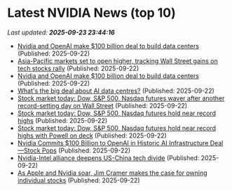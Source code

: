 # Latest NVIDIA News (top 10)
_Last updated: **2025-09-23 23:44:16**_

- [Nvidia and OpenAI make $100 billion deal to build data centers](https://biztoc.com/x/11f64dbf7e559405) (Published: 2025-09-22)
- [Asia-Pacific markets set to open higher, tracking Wall Street gains on tech stocks rally](https://www.cnbc.com/2025/09/23/asia-pacific-markets-kospi-nifty-50-hang-seng-index-csi-300.html) (Published: 2025-09-22)
- [Nvidia and OpenAI make $100 billion deal to build data centers](https://www.japantimes.co.jp/business/2025/09/23/tech/nvidia-openai-data-centers/) (Published: 2025-09-22)
- [What's the big deal about AI data centres?](https://www.bbc.com/news/articles/ckg2ldpl9leo) (Published: 2025-09-22)
- [Stock market today: Dow, S&P 500, Nasdaq futures waver after another record-setting day on Wall Street](https://finance.yahoo.com/news/live/stock-market-today-dow-sp-500-nasdaq-futures-waver-after-another-record-setting-day-on-wall-street-230319860.html) (Published: 2025-09-22)
- [Stock market today: Dow, S&P 500, Nasdaq futures hold near record highs](https://finance.yahoo.com/news/live/stock-market-today-dow-sp-500-nasdaq-futures-hold-near-record-highs-230319800.html) (Published: 2025-09-22)
- [Stock market today: Dow, S&P 500, Nasdaq futures hold near record highs with Powell on deck](https://finance.yahoo.com/news/live/stock-market-today-dow-sp-500-nasdaq-futures-hold-near-record-highs-with-powell-on-deck-230319628.html) (Published: 2025-09-22)
- [Nvidia Commits $100 Billion to OpenAI in Historic AI Infrastructure Deal—Stock Pops](https://decrypt.co/340794/nvidia-100-billion-openai-historic-ai-infrastructure-deal-stock-pops) (Published: 2025-09-22)
- [Nvidia-Intel alliance deepens US-China tech divide](https://www.digitimes.com/news/a20250919PD218/nvidia-intel-investment-government-design.html) (Published: 2025-09-22)
- [As Apple and Nvidia soar, Jim Cramer makes the case for owning individual stocks](https://www.cnbc.com/2025/09/22/as-apple-and-nvidia-soar-jim-cramer-says-to-own-individual-stocks.html) (Published: 2025-09-22)
